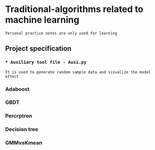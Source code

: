 # Traditional-algorithms related to machine learning
    Personal practice notes are only used for learning
## Project specification
### `* Auxiliary tool file - Auxi.py`
    It is used to generate random sample data and visualize the model effect
### Adaboost
### GBDT
### Percrptron
### Decision tree
### GMMvsKmean

